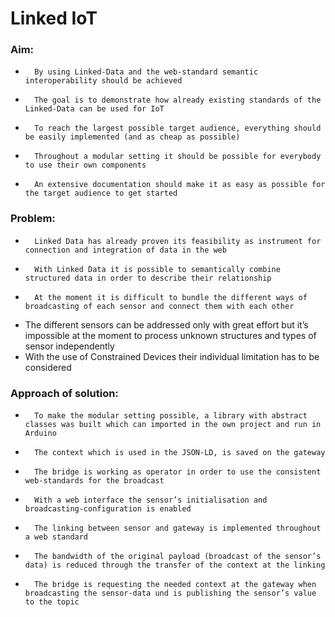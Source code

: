 # Linked IoT

### Aim:
-   	By using Linked-Data and the web-standard semantic interoperability should be achieved
-   	The goal is to demonstrate how already existing standards of the Linked-Data can be used for IoT
-   	To reach the largest possible target audience, everything should be easily implemented (and as cheap as possible)
-   	Throughout a modular setting it should be possible for everybody to use their own components
-   	An extensive documentation should make it as easy as possible for the target audience to get started


### Problem:
-   	Linked Data has already proven its feasibility as instrument for connection and integration of data in the web
-   	With Linked Data it is possible to semantically combine structured data in order to describe their relationship
-   	At the moment it is difficult to bundle the different ways of broadcasting of each sensor and connect them with each other
-  	The different sensors can be addressed only with great effort but it’s impossible at the moment to process unknown structures and types of sensor independently 
-	With the use of Constrained Devices their individual limitation has to be considered 

### Approach of solution:
-       To make the modular setting possible, a library with abstract classes was built which can imported in the own project and run in Arduino 
-       The context which is used in the JSON-LD, is saved on the gateway
-       The bridge is working as operator in order to use the consistent web-standards for the broadcast
-       With a web interface the sensor’s initialisation and broadcasting-configuration is enabled
-       The linking between sensor and gateway is implemented throughout a web standard
-   	The bandwidth of the original payload (broadcast of the sensor’s data) is reduced through the transfer of the context at the linking
-   	The bridge is requesting the needed context at the gateway when broadcasting the sensor-data und is publishing the sensor’s value to the topic
